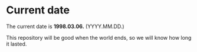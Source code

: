 # Current date

The current date is **1998.03.06.** (YYYY.MM.DD.)

This repository will be good when the world ends, so we will know how long it lasted.